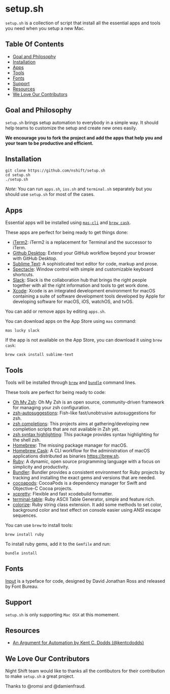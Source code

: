 # setup.sh

`setup.sh` is a collection of script that install all the essential apps and tools 
you need when you setup a new Mac.

## Table Of Contents

* [Goal and Philosophy](#goal-and-philosophy)
* [Installation](#installation)
* [Apps](#apps)
* [Tools](#tools)
* [Fonts](#fonts)
* [Support](#support)
* [Resources](#resources)
* [We Love Our Contributors](#we-love-our-contributors)

## Goal and Philosophy

`setup.sh` brings setup automation to everybody in a simple way. It should help
teams to customize the setup and create new ones easily.

**We encourage you to fork the project and add the apps that help you and your 
team to be productive and efficient.**

## Installation

```
git clone https://github.com/nshift/setup.sh
cd setup.sh
./setup.sh
```

*Note*: You can run `apps.sh`, `ios.sh` and `terminal.sh` separately but you 
should use `setup.sh` for most of the cases.

## Apps

Essential apps will be installed using [`mas-cli`](https://github.com/mas-cli/mas) 
and [`brew cask`](https://github.com/Homebrew/homebrew-cask).

These apps are perfect for being ready to get things done:

- [iTerm2](https://iterm2.com): iTerm2 is a replacement for Terminal and the 
successor to iTerm.
- [Github Desktop](https://desktop.github.com): Extend your GitHub workflow 
beyond your browser with GitHub Desktop.
- [Sublime Text](http://www.sublimetext.com): A sophisticated text editor for 
code, markup and prose.
- [Spectacle](https://www.spectacleapp.com): Window control with simple and 
customizable keyboard shortcuts.
- [Slack](https://slack.com): Slack is the collaboration hub that brings the 
right people together with all the right information and tools to get work done.
- [Xcode](https://developer.apple.com/xcode/): Xcode is an integrated development 
environment for macOS containing a suite of software development tools developed 
by Apple for developing software for macOS, iOS, watchOS, and tvOS.

You can add or remove apps by editing `apps.sh`.

You can download apps on the App Store using `mas` command:

```
mas lucky slack
```

If the app is not available on the App Store, you can download it using `brew cask`:

```
brew cask install sublime-text
```

## Tools

Tools will be installed through [`brew`](https://brew.sh) and [`bundle`](https://bundler.io) 
command lines.

These tools are perfect for being ready to code:

- [Oh My Zsh](https://github.com/robbyrussell/oh-my-zsh): Oh My Zsh is an open 
source, community-driven framework for managing your zsh configuration.
- [zsh-autosuggestions](https://github.com/zsh-users/zsh-autosuggestions): 
Fish-like fast/unobtrusive autosuggestions for zsh.
- [zsh completions](https://github.com/zsh-users/zsh-completions): This projects 
aims at gathering/developing new completion scripts that are not available in Zsh yet.
- [zsh syntax highlighting](https://github.com/zsh-users/zsh-syntax-highlighting): 
This package provides syntax highlighting for the shell zsh.
- [Homebrew](https://brew.sh): The missing package manager for macOS.
- [Homebrew Cask](https://github.com/Homebrew/homebrew-cask): A CLI workflow for 
the administration of macOS applications distributed as binaries https://brew.sh.
- [Ruby](https://www.ruby-lang.org/en/): A dynamic, open source programming 
language with a focus on simplicity and productivity.
- [Bundler](https://bundler.io): Bundler provides a consistent environment for 
Ruby projects by tracking and installing the exact gems and versions that are needed.
- [cocoapods](https://cocoapods.org): CocoaPods is a dependency manager for 
Swift and Objective-C Cocoa projects.
- [xcpretty](https://github.com/supermarin/xcpretty): Flexible and fast xcodebuild 
formatter.
- [terminal-table](https://github.com/tj/terminal-table): Ruby ASCII Table 
Generator, simple and feature rich.
- [colorize](https://github.com/fazibear/colorize): Ruby string class extension. 
It add some methods to set color, background color and text effect on console 
easier using ANSI escape sequences.

You can use `brew` to install tools:

```
brew install ruby
```

To install ruby gems, add it to the `Gemfile` and run:

```
bundle install
```

## Fonts

[Input](http://input.fontbureau.com) is a typeface for code, designed by David 
Jonathan Ross and released by Font Bureau.

## Support

`setup.sh` is only supporting `Mac OSX` at this momement.

## Resources

- [An Argument for Automation by Kent C. Dodds (@kentcdodds)](https://blog.kentcdodds.com/an-argument-for-automation-fce8394c14e2)

## We Love Our Contributors

Night Shift team would like to thanks all the contibutors for their contribution 
to make `setup.sh` a great project.

Thanks to @romsi and @damienfraud.